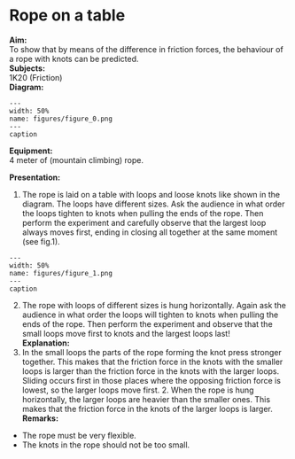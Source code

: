 # Rope on a table 
    
<b> Aim: </b>  
 To show that by means of the difference in friction forces, the behaviour of a rope with knots can be predicted.    
<b> Subjects: </b>  
 1K20 (Friction)   
<b> Diagram: </b>  
   
```{figure} figures/figure_0.png  
---  
width: 50%  
name: figures/figure_0.png  
---  
caption  
``` 
      
<b> Equipment: </b>  
 4 meter of (mountain climbing) rope.
      
<b> Presentation: </b>  
 1. The rope is laid on a table with loops and loose knots like shown in the diagram. The loops have different sizes. Ask the audience in what order the loops tighten to knots when pulling the ends of the rope. Then perform the experiment and carefully observe that the largest loop always moves first, ending in closing all together at the same moment (see fig.1).    
```{figure} figures/figure_1.png  
---  
width: 50%  
name: figures/figure_1.png  
---  
caption  
``` 
 2. The rope with loops of different sizes is hung horizontally. Again ask the audience in what order the loops will tighten to knots when pulling the ends of the rope. Then perform the experiment and observe that the small loops move first to knots and the largest loops last!    
<b> Explanation: </b>  
 1. In the small loops the parts of the rope forming the knot press stronger together. This makes that the friction force in the knots with the smaller loops is larger than the friction force in the knots with the larger loops. Sliding occurs first in those places where the opposing friction force is lowest, so the larger loops move first. 2. When the rope is hung horizontally, the larger loops are heavier than the smaller ones. This makes that the friction force in the knots of the larger loops is larger.    
<b> Remarks: </b>  
 
 *  The rope must be very flexible. 
 *  The knots in the rope should not be too small.
  